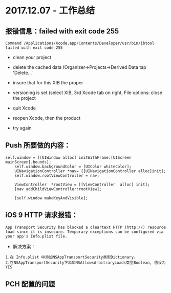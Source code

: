 # 2017.12.07 - 工作总结
## 报错信息：failed with exit code 255
```
Command /Applications/Xcode.app/Contents/Developer/usr/bin/ibtool failed with exit code 255
```
- clean your project

- delete the cached data (Organizer->Projects->Derived Data tap 'Delete...'

- insure that for this XIB the proper 

- versioning is set (select XIB, 3rd Xcode tab on right, File options:
close the project

- quit Xcode

- reopen Xcode, then the product

- try again

## Push 所要做的内容：
```
self.window = [[UIWindow alloc] initWithFrame:[UIScreen mainScreen].bounds];
    self.window.backgroundColor = [UIColor whiteColor];
    UINavigationController *nav= [[UINavigationController alloc]init];
    self.window.rootViewController = nav;
    
    ViewController  *rootView = [[ViewController  alloc] init];
    [nav addChildViewController:rootView];
    
    [self.window makeKeyAndVisible];
```

## iOS 9 HTTP 请求报错：
```
App Transport Security has blocked a cleartext HTTP (http://) resource load since it is insecure. Temporary exceptions can be configured via your app's Info.plist file.
```
- 解决方案：

```
1.在 Info.plist 中添加NSAppTransportSecurity类型Dictionary。
2.在NSAppTransportSecurity下添加NSAllowsArbitraryLoads类型Boolean, 值设为YES
```

## PCH 配置的问题

